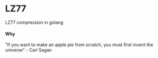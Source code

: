 # LZ77
LZ77 compression in golang

#### Why
"If you want to make an apple pie from scratch, you must first invent the universe" - Carl Sagan
